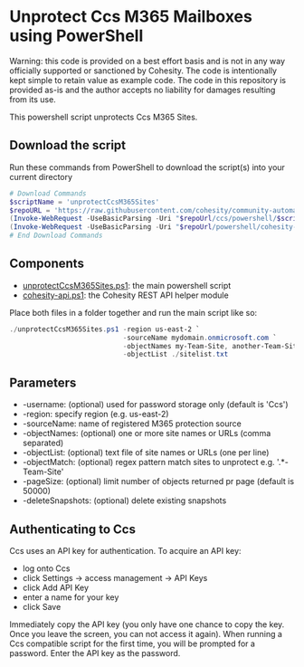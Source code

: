 # Unprotect Ccs M365 Mailboxes using PowerShell

Warning: this code is provided on a best effort basis and is not in any way officially supported or sanctioned by Cohesity. The code is intentionally kept simple to retain value as example code. The code in this repository is provided as-is and the author accepts no liability for damages resulting from its use.

This powershell script unprotects Ccs M365 Sites.

## Download the script

Run these commands from PowerShell to download the script(s) into your current directory

```powershell
# Download Commands
$scriptName = 'unprotectCcsM365Sites'
$repoURL = 'https://raw.githubusercontent.com/cohesity/community-automation-samples/main'
(Invoke-WebRequest -UseBasicParsing -Uri "$repoUrl/ccs/powershell/$scriptName/$scriptName.ps1").content | Out-File "$scriptName.ps1"; (Get-Content "$scriptName.ps1") | Set-Content "$scriptName.ps1"
(Invoke-WebRequest -UseBasicParsing -Uri "$repoUrl/powershell/cohesity-api/cohesity-api.ps1").content | Out-File cohesity-api.ps1; (Get-Content cohesity-api.ps1) | Set-Content cohesity-api.ps1
# End Download Commands
```

## Components

* [unprotectCcsM365Sites.ps1](https://raw.githubusercontent.com/cohesity/community-automation-samples/main/ccs/powershell/unprotectCcsM365Sites/unprotectCcsM365Sites.ps1): the main powershell script
* [cohesity-api.ps1](https://raw.githubusercontent.com/cohesity/community-automation-samples/main/powershell/cohesity-api/cohesity-api.ps1): the Cohesity REST API helper module

Place both files in a folder together and run the main script like so:

```powershell
./unprotectCcsM365Sites.ps1 -region us-east-2 `
                            -sourceName mydomain.onmicrosoft.com `
                            -objectNames my-Team-Site, another-Team-Site `
                            -objectList ./sitelist.txt
```

## Parameters

* -username: (optional) used for password storage only (default is 'Ccs')
* -region: specify region (e.g. us-east-2)
* -sourceName: name of registered M365 protection source
* -objectNames: (optional) one or more site names or URLs (comma separated)
* -objectList: (optional) text file of site names or URLs (one per line)
* -objectMatch: (optional) regex pattern match sites to unprotect e.g. '.*-Team-Site'
* -pageSize: (optional) limit number of objects returned pr page (default is 50000)
* -deleteSnapshots: (optional) delete existing snapshots

## Authenticating to Ccs

Ccs uses an API key for authentication. To acquire an API key:

* log onto Ccs
* click Settings -> access management -> API Keys
* click Add API Key
* enter a name for your key
* click Save

Immediately copy the API key (you only have one chance to copy the key. Once you leave the screen, you can not access it again). When running a Ccs compatible script for the first time, you will be prompted for a password. Enter the API key as the password.
